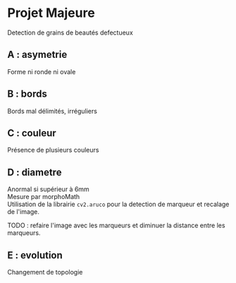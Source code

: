 # Projet Majeure
Detection de grains de beautés defectueux 

## A : asymetrie
Forme ni ronde ni ovale 

## B : bords
Bords mal délimités, irréguliers 

## C : couleur
Présence de plusieurs couleurs 

## D : diametre
Anormal si supérieur à 6mm \
Mesure par morphoMath \
Utilisation de la librairie `cv2.aruco` pour la detection de marqueur et recalage de l'image. 

TODO : refaire l'image avec les marqueurs et diminuer la distance entre les marqueurs. 

## E : evolution
Changement de topologie 
